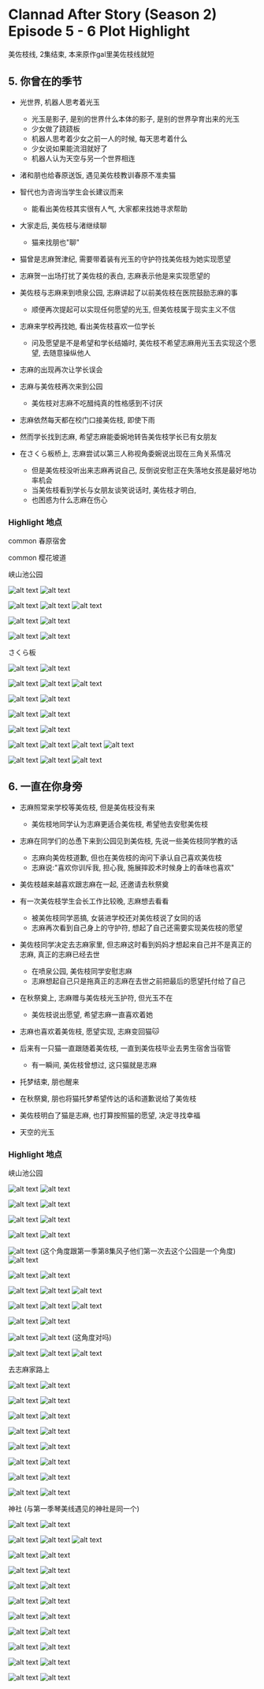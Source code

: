 # Clannad After Story (Season 2) Episode 5 - 6 Plot Highlight

美佐枝线, 2集结束, 本来原作gal里美佐枝线就短

## 5. 你曾在的季节

- 光世界, 机器人思考着光玉
  - 光玉是影子, 是别的世界什么本体的影子, 是别的世界孕育出来的光玉
  - 少女做了跷跷板
  - 机器人思考着少女之前一人的时候, 每天思考着什么
  - 少女说如果能流泪就好了
  - 机器人认为天空与另一个世界相连

- 渚和朋也给春原送饭, 遇见美佐枝教训春原不准卖猫
- 智代也为咨询当学生会长建议而来
  - 能看出美佐枝其实很有人气, 大家都来找她寻求帮助
- 大家走后, 美佐枝与渚继续聊
  - 猫来找朋也"聊"

- 猫曾是志麻贺津纪, 需要带着装有光玉的守护符找美佐枝为她实现愿望
- 志麻贺一出场打扰了美佐枝的表白, 志麻表示他是来实现愿望的
- 美佐枝与志麻来到喷泉公园, 志麻讲起了以前美佐枝在医院鼓励志麻的事
  - 顺便再次提起可以实现任何愿望的光玉, 但美佐枝属于现实主义不信
- 志麻来学校再找她, 看出美佐枝喜欢一位学长
  - 问及愿望是不是希望和学长结婚时, 美佐枝不希望志麻用光玉去实现这个愿望, 去随意操纵他人
- 志麻的出现再次让学长误会
- 志麻与美佐枝再次来到公园
  - 美佐枝对志麻不吃醋纯真的性格感到不讨厌
- 志麻依然每天都在校门口接美佐枝, 即使下雨
- 然而学长找到志麻, 希望志麻能委婉地转告美佐枝学长已有女朋友
- 在さくら板桥上, 志麻尝试以第三人称视角委婉说出现在三角关系情况
  - 但是美佐枝没听出来志麻再说自己, 反倒说安慰正在失落地女孩是最好地功率机会
  - 当美佐枝看到学长与女朋友谈笑说话时, 美佐枝才明白, 
  - 也困惑为什么志麻在伤心

### Highlight 地点

common 春原宿舍

common 樱花坡道

峡山池公园

![alt text](img/cla-af-5-11-s.jpg)
![alt text](img/cla-af-5-082.jpg)

![alt text](img/cla-af-5-12-s.jpg)
![alt text](img/cla-af-5-085.jpg)
![alt text](img/cla-af-5-088.jpg)

![alt text](img/cla-af-5-10-s.jpg)
![alt text](img/cla-af-5-092.jpg)

![alt text](img/cla-af-5-9-s.jpg)
![alt text](img/cla-af-5-093.jpg)

さくら板

![alt text](img/cla-af-5-18-s0.jpg)
![alt text](img/cla-af-5-145.jpg)

![alt text](img/cla-af-5-23-s.jpg)
![alt text](img/cla-af-5-152.jpg)
![alt text](img/cla-af-5-153.jpg)

![alt text](img/cla-af-5-22-s.jpg)
![alt text](img/cla-af-5-154.jpg)

![alt text](img/cla-af-5-21-s.jpg)
![alt text](img/cla-af-5-160.jpg)

![alt text](img/cla-af-5-19-s.jpg)
![alt text](img/cla-af-5-161.jpg)

![alt text](img/cla-af-5-18-s2.jpg)
![alt text](img/cla-af-5-20-s.jpg)
![alt text](img/cla-af-5-165.jpg)
![alt text](img/cla-af-5-166.jpg)

![alt text](img/cla-af-5-22-s-1.jpg)
![alt text](img/cla-af-5-170.jpg)
![alt text](img/cla-af-5-173.jpg)

## 6. 一直在你身旁


- 志麻照常来学校等美佐枝, 但是美佐枝没有来
  - 美佐枝地同学认为志麻更适合美佐枝, 希望他去安慰美佐枝

- 志麻在同学们的怂恿下来到公园见到美佐枝, 先说一些美佐枝同学教的话
  - 志麻向美佐枝道歉, 但也在美佐枝的询问下承认自己喜欢美佐枝
  - 志麻说:"喜欢你训斥我, 担心我, 施展摔跤术时候身上的香味也喜欢"

- 美佐枝越来越喜欢跟志麻在一起, 还邀请去秋祭奠
- 有一次美佐枝学生会长工作比较晚, 志麻想去看看
  - 被美佐枝同学恶搞, 女装进学校还对美佐枝说了女同的话
  - 志麻再次看到自己身上的守护符, 想起了自己还需要实现美佐枝的愿望
- 美佐枝同学决定去志麻家里, 但志麻这时看到妈妈才想起来自己并不是真正的志麻, 真正的志麻已经去世
  - 在喷泉公园, 美佐枝同学安慰志麻
  - 志麻想起自己只是拖真正的志麻在去世之前把最后的愿望托付给了自己

- 在秋祭奠上, 志麻赠与美佐枝光玉护符, 但光玉不在
  - 美佐枝说出愿望, 希望志麻一直喜欢着她
- 志麻也喜欢着美佐枝, 愿望实现, 志麻变回猫🐱

- 后来有一只猫一直跟随着美佐枝, 一直到美佐枝毕业去男生宿舍当宿管
  - 有一瞬间, 美佐枝曾想过, 这只猫就是志麻


- 托梦结束, 朋也醒来
- 在秋祭奠, 朋也将猫托梦希望传达的话和道歉说给了美佐枝
- 美佐枝明白了猫是志麻, 也打算按照猫的愿望, 决定寻找幸福

- 天空的光玉


### Highlight 地点

峡山池公园

![alt text](img/cla-af-5-8-s.jpg)
![alt text](img/cla-af-6-011.jpg)

![alt text](img/cla-af-6-3-s.jpg)
![alt text](img/cla-af-6-012.jpg)

![alt text](img/cla-af-6-2-s.jpg)
![alt text](img/cla-af-6-013.jpg)

![alt text](img/cla-af-6-9-s.jpg)
![alt text](img/cla-af-6-014.jpg)

![alt text](img/cla-af-6-s0.jpg) (这个角度跟第一季第8集风子他们第一次去这个公园是一个角度)
![alt text](img/cla-af-6-017.jpg)

![alt text](img/cla-af-6-6-s.jpg)
![alt text](img/cla-af-6-025.jpg)

![alt text](img/cla-af-6-7-s.jpg)
![alt text](img/cla-af-6-030.jpg)
![alt text](img/cla-af-6-031.jpg)

![alt text](img/cla-af-6-5-s.jpg)
![alt text](img/cla-af-6-032.jpg)
![alt text](img/cla-af-6-034.jpg)

![alt text](img/cla-af-6-4-s.jpg)
![alt text](img/cla-af-6-035.jpg)

![alt text](img/cla-af-6-8-s.jpg)
![alt text](img/cla-af-6-037.jpg) (这角度对吗)

![alt text](img/cla-af-6-32-s.jpg)
![alt text](img/cla-af-6-105.jpg)
![alt text](img/cla-af-6-108.jpg)

去志麻家路上

![alt text](img/cla-af-6-24-s0.jpg)
![alt text](img/cla-af-6-085.jpg)

![alt text](img/cla-af-6-33-s.jpg)
![alt text](img/cla-af-6-086.jpg)

![alt text](img/cla-af-6-23-s.jpg)
![alt text](img/cla-af-6-088.jpg)

![alt text](img/cla-af-6-30-s.jpg)
![alt text](img/cla-af-6-089.jpg)

![alt text](img/cla-af-6-29-s.jpg)
![alt text](img/cla-af-6-090.jpg)

![alt text](img/cla-af-6-26-s.jpg)
![alt text](img/cla-af-6-091.jpg)

![alt text](img/cla-af-6-27-s0.jpg)
![alt text](img/cla-af-6-093.jpg)

![alt text](img/cla-af-6-28-s0.jpg)
![alt text](img/cla-af-6-095.jpg)

神社 (与第一季琴美线遇见的神社是同一个)

![alt text](img/cla-af-6-1-s.jpg)
![alt text](img/cla-af-6-111.jpg)

![alt text](img/cla-af-6-11-s.jpg)
![alt text](img/cla-af-6-123.jpg)
![alt text](img/cla-af-6-129.jpg)

![alt text](img/cla-af-6-13-s.jpg)
![alt text](img/cla-af-6-126.jpg)

![alt text](img/cla-af-6-21-s.jpg)
![alt text](img/cla-af-6-137.jpg)

![alt text](img/cla-af-6-12-s.jpg)
![alt text](img/cla-af-6-181.jpg)

![alt text](img/cla-af-6-17-s.jpg)
![alt text](img/cla-af-6-179.jpg)

![alt text](img/cla-af-6-18-s.jpg)
![alt text](img/cla-af-6-182.jpg)

![alt text](img/cla-af-6-14-s.jpg)
![alt text](img/cla-af-6-183.jpg)

![alt text](img/cla-af-6-15-s.jpg)
![alt text](img/cla-af-6-191.jpg)

![alt text](img/cla-af-6-16-s.jpg)
![alt text](img/cla-af-6-196.jpg)

![alt text](img/cla-af-6-19-s.jpg)
![alt text](img/cla-af-6-197.jpg)


